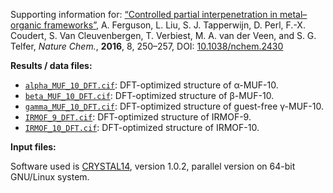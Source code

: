 Supporting information for: [“Controlled partial interpenetration in metal–organic frameworks”](https://doi.org/10.1038/nchem.2430), A. Ferguson, L. Liu, S. J. Tapperwijn, D. Perl, F.-X. Coudert, S. Van Cleuvenbergen, T. Verbiest, M. A. van der Veen, and S. G. Telfer, _Nature Chem._, **2016**, 8, 250–257, DOI: [10.1038/nchem.2430](https://doi.org/10.1038/nchem.2430)

**Results / data files:**

- [`alpha_MUF_10_DFT.cif`](alpha_MUF_10_DFT.cif): DFT-optimized structure of α-MUF-10.
- [`beta_MUF_10_DFT.cif`](beta_MUF_10_DFT.cif): DFT-optimized structure of β-MUF-10.
- [`gamma_MUF_10_DFT.cif`](gamma_MUF_10_DFT.cif): DFT-optimized structure of guest-free γ-MUF-10.
- [`IRMOF_9_DFT.cif`](IRMOF_9_DFT.cif): DFT-optimized structure of IRMOF-9.
- [`IRMOF_10_DFT.cif`](IRMOF_10_DFT.cif): DFT-optimized structure of IRMOF-10.


**Input files:**

Software used is [CRYSTAL14](http://www.crystal.unito.it/), version 1.0.2, parallel version on 64-bit GNU/Linux system.
